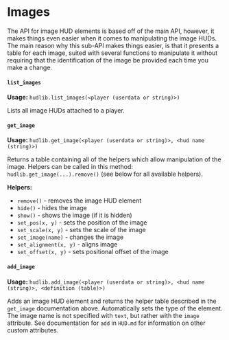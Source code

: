 # Images
The API for image HUD elements is based off of the main API, however, it makes things even easier when it comes to manipulating the image HUDs. The main reason why this sub-API makes things easier, is that it presents a table for each image, suited with several functions to manipulate it without requiring that the identification of the image be provided each time you make a change.

#### `list_images`
__Usage:__ `hudlib.list_images(<player (userdata or string)>)`

Lists all image HUDs attached to a player.

#### `get_image`
__Usage:__ `hudlib.get_image(<player (userdata or string)>, <hud name (string)>)`

Returns a table containing all of the helpers which allow manipulation of the image. Helpers can be called in this method: `hudlib.get_image(...).remove()` (see below for all available helpers).

__Helpers:__
- `remove()` - removes the image HUD element
- `hide()` - hides the image
- `show()` - shows the image (if it is hidden)
- `set_pos(x, y)` - sets the position of the image
- `set_scale(x, y)` - sets the scale of the image
- `set_image(name)` - changes the image
- `set_alignment(x, y)` - aligns image
- `set_offset(x, y)` - sets positional offset of the image

#### `add_image`
__Usage:__ `hudlib.add_image(<player (userdata or string)>, <hud name (string)>, <definition (table)>)`

Adds an image HUD element and returns the helper table described in the `get_image` documentation above. Automatically sets the type of the element. The image name is not specified with `text`, but rather with the `image` attribute. See documentation for `add` in `HUD.md` for information on other custom attributes.